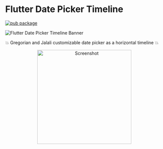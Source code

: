 # Flutter Date Picker Timeline


[![pub package](https://img.shields.io/pub/v/flutter_date_picker_timeline.svg)](https://pub.dartlang.org/packages/flutter_date_picker_timeline)

![Flutter Date Picker Timeline Banner](https://raw.githubusercontent.com/sobimor/flutter_date_picker_timeline/master/repo_files/images/banner.png)

💥 Gregorian and Jalali customizable date picker as a horizontal timeline  💥

<p align="center">
<img src="https://raw.githubusercontent.com/sobimor/flutter_date_picker_timeline/master/repo_files/images/screenshot.jpg" width="300" title="Screenshot">
</p><br>
